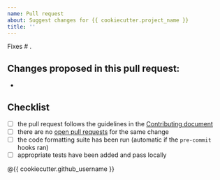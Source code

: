 ```yaml
---
name: Pull request
about: Suggest changes for {{ cookiecutter.project_name }}
title: '' 
---
```


<!-- Please create an issue prior to a pull request, and reference it here -->
Fixes # .

<!-- Please list the changes this pull request makes -->
Changes proposed in this pull request:
-
-

## Checklist

<!-- It is not necessary to check these when creating the PR, but must be checked to be merged -->
- [ ] the pull request follows the guidelines in the [Contributing document](../../CONTRIBUTING.md)
- [ ] there are no [open pull requests](../../pulls) for the same change
- [ ] the code formatting suite has been run (automatic if the `pre-commit` hooks ran)
- [ ] appropriate tests have been added and pass locally

@{{ cookiecutter.github_username }}

